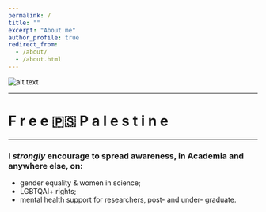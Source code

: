 ```yaml
---
permalink: /
title: ""
excerpt: "About me"
author_profile: true
redirect_from: 
  - /about/
  - /about.html
---
```


![alt text][front_image]

[front_image]: https://github.com/savranciati/savranciati.github.io/blob/master/images/front_image.jpg?raw=true "«A wise man proportions his belief to the evidence.»"


---

# **F r e e  🇵🇸  P a l e s t i n e**

---

### I *strongly* encourage to spread awareness, in Academia and anywhere else, on:
+ gender equality & women in science;
+ LGBTQAI+ rights;
+ mental health support for researchers, post- and under- graduate.
